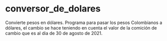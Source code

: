# conversor_de_dolares
Convierte pesos en dólares. 
Programa para pasar los pesos Colombianos a dólares, el cambio se hace teniendo en cuenta el valor de la comición de cambio que es al dia de 30 de agosto de 2021.
